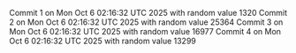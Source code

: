 Commit 1 on Mon Oct  6 02:16:32 UTC 2025 with random value 1320
Commit 2 on Mon Oct  6 02:16:32 UTC 2025 with random value 25364
Commit 3 on Mon Oct  6 02:16:32 UTC 2025 with random value 16977
Commit 4 on Mon Oct  6 02:16:32 UTC 2025 with random value 13299
